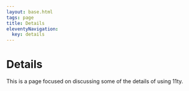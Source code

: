 ```yaml
---
layout: base.html
tags: page
title: Details
eleventyNavigation:
  key: details
---
```


# Details

This is a page focused on discussing some of the details of using 11ty.